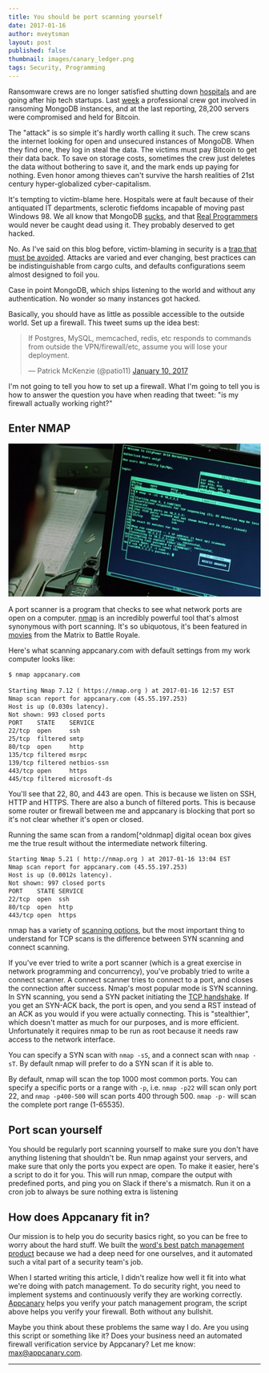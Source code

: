 ```yaml
---
title: You should be port scanning yourself
date: 2017-01-16
author: mveytsman
layout: post
published: false
thumbnail: images/canary_ledger.png
tags: Security, Programming
---
```


Ransomware crews are no longer satisfied shutting down [hospitals](https://www.wired.com/2016/03/ransomware-why-hospitals-are-the-perfect-targets/) and are going after hip tech startups. Last [week](https://www.bleepingcomputer.com/news/security/mongodb-apocalypse-professional-ransomware-group-gets-involved-infections-reach-28k-servers/) a professional crew got involved in ransoming MongoDB instances, and at the last reporting, 28,200 servers were compromised and held for Bitcoin.

The "attack" is so simple it's hardly worth calling it such. The crew scans the internet looking for open and unsecured instances of MongoDB. When they find one, they log in steal the data. The victims must pay Bitcoin to get their data back. To save on storage costs, sometimes the crew just deletes the data without bothering to save it, and the mark ends up paying for nothing. Even honor among thieves can't survive the harsh realities of 21st century hyper-globalized cyber-capitalism.

It's tempting to victim-blame here. Hospitals were at fault because of their antiquated IT departments, sclerotic fiefdoms incapable of moving past Windows 98. We all know that MongoDB [sucks](http://cryto.net/~joepie91/blog/2015/07/19/why-you-should-never-ever-ever-use-mongodb/), and that [Real Programmers](http://www.catb.org/jargon/html/story-of-mel.html) would never be caught dead using it. They probably deserved to get hacked.

No. As I've said on this blog before, victim-blaming in security is a [trap that must be avoided](https://blog.appcanary.com/2016/mirai-botnet-security-broken.html). Attacks are varied and ever changing, best practices can be indistinguishable from cargo cults, and defaults configurations seem almost designed to foil you.

Case in point MongoDB, which ships listening to the world and without any authentication. No wonder so many instances got hacked.

Basically, you should have as little as possible accessible to the outside world. Set up a firewall. This tweet sums up the idea best:

<blockquote class="twitter-tweet" data-lang="en"><p lang="en" dir="ltr">If Postgres, MySQL, memcached, redis, etc responds to commands from outside the VPN/firewall/etc, assume you will lose your deployment.</p>&mdash; Patrick McKenzie (@patio11) <a href="https://twitter.com/patio11/status/818728480661590018">January 10, 2017</a></blockquote>
<script async src="//platform.twitter.com/widgets.js" charset="utf-8"></script>

I'm not going to tell you how to set up a firewall. What I'm going to tell you is how to answer the question you have when reading that tweet: "is my firewall actually working right?"

## Enter NMAP

![trinity using nmap](images/trinity_nmap.jpg)

A port scanner is a program that checks to see what network ports are open on a computer. [nmap](https://nmap.org/) is an incredibly powerful tool that's almost synonymous with port scanning. It's so ubiquotous, it's been featured in [movies](https://nmap.org/movies/) from the Matrix to Battle Royale.

Here's what scanning appcanary.com with default settings from my work computer looks like:

```
$ nmap appcanary.com

Starting Nmap 7.12 ( https://nmap.org ) at 2017-01-16 12:57 EST
Nmap scan report for appcanary.com (45.55.197.253)
Host is up (0.030s latency).
Not shown: 993 closed ports
PORT    STATE    SERVICE
22/tcp  open     ssh
25/tcp  filtered smtp
80/tcp  open     http
135/tcp filtered msrpc
139/tcp filtered netbios-ssn
443/tcp open     https
445/tcp filtered microsoft-ds
```

You'll see that 22, 80, and 443 are open. This is because we listen on SSH, HTTP and HTTPS. There are also a bunch of filtered ports. This is because some router or firewall between me and appcanary is blocking that port so it's not clear whether it's open or closed. 

Running the same scan from a random[^oldnmap] digital ocean box gives me the true result without the intermediate network filtering.

```
Starting Nmap 5.21 ( http://nmap.org ) at 2017-01-16 13:04 EST
Nmap scan report for appcanary.com (45.55.197.253)
Host is up (0.0012s latency).
Not shown: 997 closed ports
PORT    STATE SERVICE
22/tcp  open  ssh
80/tcp  open  http
443/tcp open  https
```

nmap has a variety of [scanning options](https://nmap.org/book/man-port-scanning-techniques.html), but the most important thing to understand for TCP scans is the difference between SYN scanning and connect scanning.

If you've ever tried to write a port scanner (which is a great exercise in network programming and concurrency), you've probably tried to write a connect scanner. A connect scanner tries to connect to a port, and closes the connection after success. Nmap's most popular mode is SYN scanning. In SYN scanning, you send a SYN packet initiating the [TCP handshake](https://en.wikipedia.org/wiki/Transmission_Control_Protocol#Connection_establishment). If you get an SYN-ACK back, the port is open, and you send a RST instead of an ACK as you would if you were actually connecting. This is "stealthier", which doesn't matter as much for our purposes, and is more efficient. Unfortunately it requires nmap to be run as root because it needs raw access to the network interface.

You can specify a SYN scan with `nmap -sS`, and a connect scan with `nmap -sT`. By default nmap will prefer to do a SYN scan if it is able to.

By default, nmap will scan the top 1000 most common ports. You can specify a specific ports or a range with `-p`, i.e. `nmap -p22` will scan only port 22, and `nmap -p400-500` will scan ports 400 through 500. `nmap -p-` will scan the complete port range (1-65535).


## Port scan yourself

You should be regularly port scanning yourself to make sure you don't have anything listening that shouldn't be. Run nmap against your servers, and make sure that only the ports you expect are open. To make it easier, here's a script to do it for you. This will run nmap, compare the output with predefined ports, and ping you on Slack if there's a mismatch. Run it on a cron job to always be sure nothing extra is listening


<script src="https://gist.github.com/mveytsman/7a3366e69401fae6e9a4f9eaf0d3f9b1.js"></script>

## How does Appcanary fit in?

Our mission is to help you do security basics right, so you can be free to worry about the hard stuff. We built the [word's best patch management product](https://appcanary.com) because we had a deep need for one ourselves, and it automated such a vital part of a security team's job.

When I started writing this article, I didn't realize how well it fit into what we're doing with patch management. To do security right, you need to implement systems and continuously verify they are working correctly. [Appcanary](https://appcanary.com) helps you verify your patch management program, the script above helps you verify your firewall. Both without any bullshit.

Maybe you think about these problems the same way I do. Are you using this script or something like it? Does your business need an automated firewall verification service by Appcanary? Let me know: [max@appcanary.com](mailto:max@appcanary.com).

--- 
[^oldmap]: If you're observant, you may have noticed that this version of nmap is much older than te one on my work computer. If you're really observant, you may have noticed that it has a [vulnerability](https://appcanary.com/vulns/35319).




